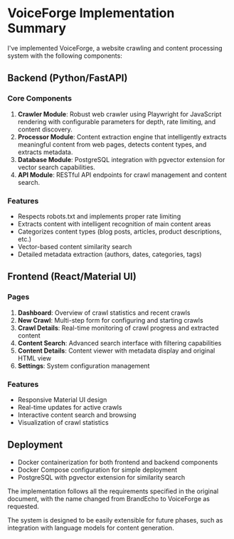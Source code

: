 # VoiceForge Implementation Summary

I've implemented VoiceForge, a website crawling and content processing system with the following components:

## Backend (Python/FastAPI)

### Core Components
1. **Crawler Module**: Robust web crawler using Playwright for JavaScript rendering with configurable parameters for depth, rate limiting, and content discovery.
2. **Processor Module**: Content extraction engine that intelligently extracts meaningful content from web pages, detects content types, and extracts metadata.
3. **Database Module**: PostgreSQL integration with pgvector extension for vector search capabilities.
4. **API Module**: RESTful API endpoints for crawl management and content search.

### Features
- Respects robots.txt and implements proper rate limiting
- Extracts content with intelligent recognition of main content areas
- Categorizes content types (blog posts, articles, product descriptions, etc.)
- Vector-based content similarity search
- Detailed metadata extraction (authors, dates, categories, tags)

## Frontend (React/Material UI)

### Pages
1. **Dashboard**: Overview of crawl statistics and recent crawls
2. **New Crawl**: Multi-step form for configuring and starting crawls
3. **Crawl Details**: Real-time monitoring of crawl progress and extracted content
4. **Content Search**: Advanced search interface with filtering capabilities
5. **Content Details**: Content viewer with metadata display and original HTML view
6. **Settings**: System configuration management

### Features
- Responsive Material UI design
- Real-time updates for active crawls
- Interactive content search and browsing
- Visualization of crawl statistics

## Deployment
- Docker containerization for both frontend and backend components
- Docker Compose configuration for simple deployment
- PostgreSQL with pgvector extension for similarity search

The implementation follows all the requirements specified in the original document, with the name changed from BrandEcho to VoiceForge as requested.

The system is designed to be easily extensible for future phases, such as integration with language models for content generation.
